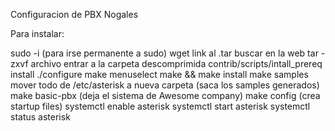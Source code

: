 Configuracion de PBX Nogales

Para instalar:

sudo -i (para irse permanente a sudo)
wget link al .tar buscar en la web
tar -zxvf archivo
entrar a la carpeta descomprimida
contrib/scripts/intall_prereq install
./configure
make menuselect
make && make install
make samples
mover todo de /etc/asterisk a nueva carpeta (saca los samples generados)
make basic-pbx (deja el sistema de Awesome company)
make config (crea startup files)
systemctl enable asterisk
systemctl start asterisk
systemctl status asterisk

